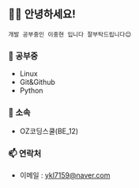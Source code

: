 ## 🙋‍♂️ 안녕하세요! 

    개발 공부중인 이중현 입니다 잘부탁드립니다😊

### 🌱 공부중
  - Linux
  - Git&Github
  - Python
### 🏢 소속
  - OZ코딩스쿨(BE_12)
### 📫 연락처
  - 이메일 : ykl7159@naver.com
